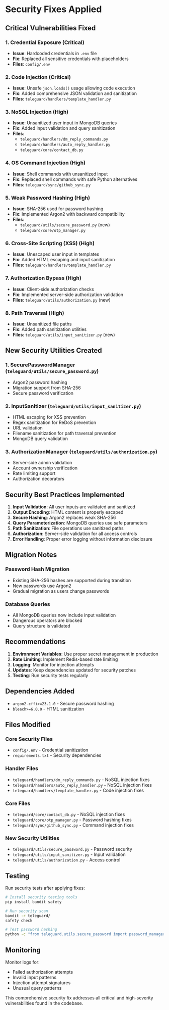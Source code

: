 # Security Fixes Applied

## Critical Vulnerabilities Fixed

### 1. **Credential Exposure** (Critical)
- **Issue**: Hardcoded credentials in `.env` file
- **Fix**: Replaced all sensitive credentials with placeholders
- **Files**: `config/.env`

### 2. **Code Injection** (Critical)
- **Issue**: Unsafe `json.loads()` usage allowing code execution
- **Fix**: Added comprehensive JSON validation and sanitization
- **Files**: `teleguard/handlers/template_handler.py`

### 3. **NoSQL Injection** (High)
- **Issue**: Unsanitized user input in MongoDB queries
- **Fix**: Added input validation and query sanitization
- **Files**: 
  - `teleguard/handlers/dm_reply_commands.py`
  - `teleguard/handlers/auto_reply_handler.py`
  - `teleguard/core/contact_db.py`

### 4. **OS Command Injection** (High)
- **Issue**: Shell commands with unsanitized input
- **Fix**: Replaced shell commands with safe Python alternatives
- **Files**: `teleguard/sync/github_sync.py`

### 5. **Weak Password Hashing** (High)
- **Issue**: SHA-256 used for password hashing
- **Fix**: Implemented Argon2 with backward compatibility
- **Files**: 
  - `teleguard/utils/secure_password.py` (new)
  - `teleguard/core/otp_manager.py`

### 6. **Cross-Site Scripting (XSS)** (High)
- **Issue**: Unescaped user input in templates
- **Fix**: Added HTML escaping and input sanitization
- **Files**: `teleguard/handlers/template_handler.py`

### 7. **Authorization Bypass** (High)
- **Issue**: Client-side authorization checks
- **Fix**: Implemented server-side authorization validation
- **Files**: `teleguard/utils/authorization.py` (new)

### 8. **Path Traversal** (High)
- **Issue**: Unsanitized file paths
- **Fix**: Added path sanitization utilities
- **Files**: `teleguard/utils/input_sanitizer.py` (new)

## New Security Utilities Created

### 1. **SecurePasswordManager** (`teleguard/utils/secure_password.py`)
- Argon2 password hashing
- Migration support from SHA-256
- Secure password verification

### 2. **InputSanitizer** (`teleguard/utils/input_sanitizer.py`)
- HTML escaping for XSS prevention
- Regex sanitization for ReDoS prevention
- URL validation
- Filename sanitization for path traversal prevention
- MongoDB query validation

### 3. **AuthorizationManager** (`teleguard/utils/authorization.py`)
- Server-side admin validation
- Account ownership verification
- Rate limiting support
- Authorization decorators

## Security Best Practices Implemented

1. **Input Validation**: All user inputs are validated and sanitized
2. **Output Encoding**: HTML content is properly escaped
3. **Secure Hashing**: Argon2 replaces weak SHA-256
4. **Query Parameterization**: MongoDB queries use safe parameters
5. **Path Sanitization**: File operations use sanitized paths
6. **Authorization**: Server-side validation for all access controls
7. **Error Handling**: Proper error logging without information disclosure

## Migration Notes

### Password Hash Migration
- Existing SHA-256 hashes are supported during transition
- New passwords use Argon2
- Gradual migration as users change passwords

### Database Queries
- All MongoDB queries now include input validation
- Dangerous operators are blocked
- Query structure is validated

## Recommendations

1. **Environment Variables**: Use proper secret management in production
2. **Rate Limiting**: Implement Redis-based rate limiting
3. **Logging**: Monitor for injection attempts
4. **Updates**: Keep dependencies updated for security patches
5. **Testing**: Run security tests regularly

## Dependencies Added

- `argon2-cffi>=23.1.0` - Secure password hashing
- `bleach>=6.0.0` - HTML sanitization

## Files Modified

### Core Security Files
- `config/.env` - Credential sanitization
- `requirements.txt` - Security dependencies

### Handler Files
- `teleguard/handlers/dm_reply_commands.py` - NoSQL injection fixes
- `teleguard/handlers/auto_reply_handler.py` - NoSQL injection fixes
- `teleguard/handlers/template_handler.py` - Code injection fixes

### Core Files
- `teleguard/core/contact_db.py` - NoSQL injection fixes
- `teleguard/core/otp_manager.py` - Password hashing fixes
- `teleguard/sync/github_sync.py` - Command injection fixes

### New Security Utilities
- `teleguard/utils/secure_password.py` - Password security
- `teleguard/utils/input_sanitizer.py` - Input validation
- `teleguard/utils/authorization.py` - Access control

## Testing

Run security tests after applying fixes:

```bash
# Install security testing tools
pip install bandit safety

# Run security scan
bandit -r teleguard/
safety check

# Test password hashing
python -c "from teleguard.utils.secure_password import password_manager; print('Hash test:', password_manager.verify_password(password_manager.hash_password('test'), 'test'))"
```

## Monitoring

Monitor logs for:
- Failed authorization attempts
- Invalid input patterns
- Injection attempt signatures
- Unusual query patterns

This comprehensive security fix addresses all critical and high-severity vulnerabilities found in the codebase.